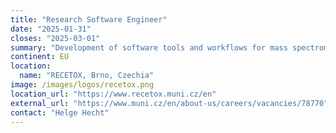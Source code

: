 ```yaml
---
title: "Research Software Engineer"
date: "2025-01-31"
closes: "2025-03-01"
summary: "Development of software tools and workflows for mass spectrometry data processing with Python, R, and Galaxy."
continent: EU
location:
  name: "RECETOX, Brno, Czechia"
image: /images/logos/recetox.png
location_url: "https://www.recetox.muni.cz/en"
external_url: "https://www.muni.cz/en/about-us/careers/vacancies/78770"
contact: "Helge Hecht"
---
```

